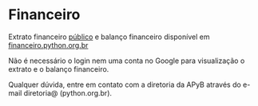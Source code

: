 # Financeiro

Extrato financeiro [público](https://drive.google.com/open?id=0B_CQOAVUY5bRQ2pjbzVocjZMX1E) e balanço financeiro disponível em [financeiro.python.org.br](https://financeiro.python.org.br/apyb/balance_sheet/)

Não é necessário o login nem uma conta no Google para visualização o extrato e o balanço financeiro. 

Qualquer dúvida, entre em contato com a diretoria da APyB através do e-mail diretoria@ (python.org.br).
